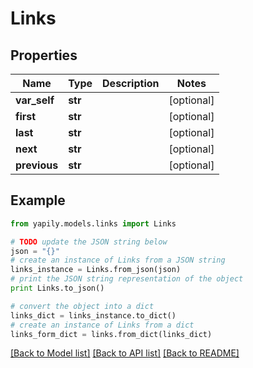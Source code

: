 # Links


## Properties

Name | Type | Description | Notes
------------ | ------------- | ------------- | -------------
**var_self** | **str** |  | [optional] 
**first** | **str** |  | [optional] 
**last** | **str** |  | [optional] 
**next** | **str** |  | [optional] 
**previous** | **str** |  | [optional] 

## Example

```python
from yapily.models.links import Links

# TODO update the JSON string below
json = "{}"
# create an instance of Links from a JSON string
links_instance = Links.from_json(json)
# print the JSON string representation of the object
print Links.to_json()

# convert the object into a dict
links_dict = links_instance.to_dict()
# create an instance of Links from a dict
links_form_dict = links.from_dict(links_dict)
```
[[Back to Model list]](../README.md#documentation-for-models) [[Back to API list]](../README.md#documentation-for-api-endpoints) [[Back to README]](../README.md)


